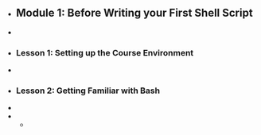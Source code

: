 - ## Module 1: Before Writing your First Shell Script
-
- ### Lesson 1: Setting up the Course Environment
-
- ### Lesson 2: Getting Familiar with Bash
-
- *